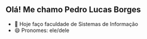## Olá! Me chamo Pedro Lucas Borges

- 🌱 Hoje faço faculdade de Sistemas de Informação
- 😄 Pronomes: ele/dele
